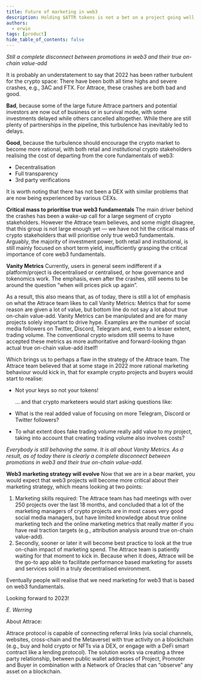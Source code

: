 ```yaml
---
title: Future of marketing in web3
description: Holding $ATTR tokens is not a bet on a project going well. Rather, it is a bet that eventually people will realise that we need web3 marketing based on web3 fundamentals, by which time Attrace will be - at the very least - one of the main protocols capable of facilitating this essential service.  
authors:
  - erwin
tags: [product]
hide_table_of_contents: false
---
```

_Still a complete disconnect between promotions in web3 and their true on-chain value-add_

It is probably an understatement to say that 2022 has been rather turbulent for the crypto space: There have been both all time highs and severe crashes, e.g., 3AC and FTX. For Attrace, these crashes are both bad and good.

<!--truncate-->
**Bad**, because some of the large future Attrace partners and potential investors are now out of business or in survival mode, with some investments delayed while others cancelled altogether. While there are still plenty of partnerships in the pipeline, this turbulence has inevitably led to delays.

**Good**, because the turbulence should encourage the crypto market to become more rational, with both retail and institutional crypto stakeholders realising the cost of departing from the core fundamentals of web3:

- Decentralisation
- Full transparency
- 3rd party verifications

It is worth noting that there has not been a DEX with similar problems that are now being experienced by various CEXs.

**Critical mass to prioritise true web3 fundamentals**
The main driver behind the crashes has been a wake-up call for a large segment of crypto stakeholders. However the Attrace team believes, and some might disagree, that this group is not large enough yet — we have not hit the critical mass of crypto stakeholders that will prioritise only true web3 fundamentals. Arguably, the majority of investment power, both retail and institutional, is still mainly focused on short term yield, insufficiently grasping the critical importance of core web3 fundamentals.

**Vanity Metrics**
Currently, users in general seem indifferent if a platform/project is decentralised or centralised, or how governance and tokenomics work. The emphasis, even after the crashes, still seems to be around the question “when will prices pick up again”.

As a result, this also means that, as of today, there is still a lot of emphasis on what the Attrace team likes to call Vanity Metrics: Metrics that for some reason are given a lot of value, but bottom line do not say a lot about true on-chain value-add. Vanity Metrics can be manipulated and are for many projects solely important to drive hype. Examples are the number of social media followers on Twitter, Discord, Telegram and, even to a lesser extent, trading volume. The conventional crypto wisdom still seems to have accepted these metrics as more authoritative and forward-looking thgan actual true on-chain value-add itself!

Which brings us to perhaps a flaw in the strategy of the Attrace team. The Attrace team believed that at some stage in 2022 more rational marketing behaviour would kick in, that for example crypto projects and buyers would start to realise:

* Not your keys so not your tokens!
  
  … and that crypto marketeers would start asking questions like:

* What is the real added value of focusing on more Telegram, Discord or Twitter followers?
* To what extent does fake trading volume really add value to my project, taking into account that creating trading volume also involves costs?

_Everybody is still behaving the same. It is all about Vanity Metrics. As a result, as of today there is clearly a complete disconnect between promotions in web3 and their true on-chain value-add._

**Web3 marketing strategy will evolve**
Now that we are in a bear market, you would expect that web3 projects will become more critical about their marketing strategy, which means looking at two points:

1. Marketing skills required: The Attrace team has had meetings with over 250 projects over the last 18 months, and concluded that a lot of the marketing managers of crypto projects are in most cases very good social media managers, but have limited knowledge about true online marketing tech and the online marketing metrics that really matter if you have real traction targets (e.g., attribution analysis around true on-chain value-add).
1. Secondly, sooner or later it will become best practice to look at the true on-chain impact of marketing spend.
The Attrace team is patiently waiting for that moment to kick in. Because when it does, Attrace will be the go-to app able to facilitate performance based marketing for assets and services sold in a truly decentralised environment.

Eventually people will realise that we need marketing for web3 that is based on web3 fundamentals.

Looking forward to 2023!

_E. Werring_

About Attrace:

Attrace protocol is capable of connecting referral links (via social channels, websites, cross-chain and the Metaverse) with true activity on a blockchain (e.g., buy and hold crypto or NFTs via a DEX, or engage with a DeFi smart contract like a lending protocol). The solution works via creating a three party relationship, between public wallet addresses of Project, Promoter and Buyer in combination with a Network of Oracles that can “observe” any asset on a blockchain.




